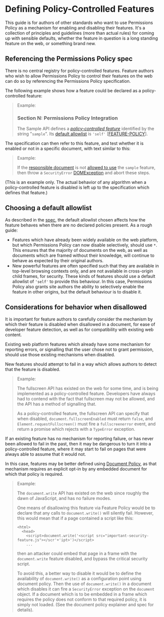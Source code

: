 # Defining Policy-Controlled Features

This guide is for authors of other standards who want to use Permissions Policy
as a mechanism for enabling and disabling their features. It's a collection of
principles and guidelines (more than actual rules) for coming up with sensible
defaults, whether the feature in question is a long standing feature on the
web, or something brand new.

## Referencing the Permissions Policy spec

There is no central registry for policy-controlled features. Feature authors who
wish to allow Permissions Policy to control their features on the web can do so
by referencing the Permissions Policy specification.

The following example shows how a feature could be declared as a
policy-controlled feature:

> Example:
>
>### Section N: Permissions Policy Integration
> The Sample API defines a [*policy-controlled feature*](https://w3c.github.io/webappsec-feature-policy/#policy-controlled-feature)
> identified by the string "`sample`". Its [default allowlist](https://w3c.github.io/webappsec-feature-policy/#default-allowlist)
> is `'self'` \[[FEATURE-POLICY](https://w3c.github.io/webappsec-feature-policy/)\].

The specification can then refer to this feature, and test whether it is enabled
or not in a specific document, with text similar to this:

> Example:
>
> If the [responsible document](https://html.spec.whatwg.org/multipage/webappapis.html#responsible-document)
> is not [allowed to use](https://html.spec.whatwg.org/multipage/iframe-embed-object.html#allowed-to-use)
> the `sample` feature, then throw a `SecurityError`
> [DOMException](https://heycam.github.io/webidl/#dfn-DOMException) and abort these steps.

(This is an example only. The actual behavior of any algorithm when a
policy-controlled feature is disabled is left up to the specification which
defines that feature.)

## Choosing a default allowlist

As described in the
[spec](https://w3c.github.io/webappsec-feature-policy/#default-allowlists), the default
allowlist chosen affects how the feature behaves when there are no declared
policies present. As a rough guide:

* Features which have already been widely available on the web platform, but
which Permissions Policy can now disable selectively, should use `*`. This
ensures that the majority of documents on the web, as well as documents which
are framed without their knowledge, will continue to behave as expected by
their original authors.
* New powerful features are often specified such that they are available in
top-level browsing contexts only, and are not available in cross-origin child
frames, for security. These kinds of features should use a default allowlist of
`'self'` to provide this behaviour. In this case, Permissions Policy also grants
site authors the ability to selectively enable the feature in other origins,
but the default behaviour is to disable it.

## Considerations for behavior when disallowed

It is important for feature authors to carefully consider the mechanism by
which their feature is disabled when disallowed in a document, for ease of
developer feature detection, as well as for compatibility with existing web
content.

Existing web platform features which already have some mechanism for reporting
errors, or signalling that the user chose not to grant permission, should use
those existing mechanisms when disabled.

New features should attempt to fail in a way which allows authors to detect
that the feature is disabled.

> Example:
>
> The fullscreen API has existed on the web for some time, and is being
> implemented as a policy-controlled feature. Developers have always had to
> contend with the fact that fullscreen may not be allowed, and the API has a
> method of signalling that.
>
> As a policy-controlled feature, the fullscreen API can specify that when
> disabled, `document.fullscreenEnabled` must return `false`, and
> `Element.requestFullscreen()` must fire a `fullscreenerror` event, and return
> a promise which rejects with a `TypeError` exception.

If an existing feature has no mechanism for reporting failure, or has never been
allowed to fail in the past, then it may be dangerous to turn it into a
policy-controlled feature, where it may start to fail on pages that were always
able to assume that it would not.

In this case, features may be better defined using [Document Policy](https://wicg.github.io/document-policy/),
as that mechanism requires an explicit opt-in by any embedded document for which
that policy is required.

> Example:
>
> The `document.write` API has existed on the web since roughly the dawn of
> JavaScript, and has no failure modes.
>
> One means of disallowing this feature via Feature Policy would be to declare that
> any calls to `document.write()` will silently fail. However, this would mean that
> if a page contained a script like this:
>
>     <html>
>       <head>
>         <script>document.write('<script src="important-security-feature.js"></scr'+'ipt>')</script>
>         ...
>
> then an attacker could embed that page in a frame with the `document.write`
> feature disabled, and bypass the critical security script.
>
> To avoid this, a better way to disable it would be to define the availability of
> `document.write()` as a configuration point using document policy. Then the use of
> `document.write()` in a document which disables it can fire a `SecurityError`
> exception on the `document` object. If a document which is to be embedded in a frame
> which requires the policy does not conform to that required policy, it is simply not
> loaded. (See the document policy explainer and spec for details).
